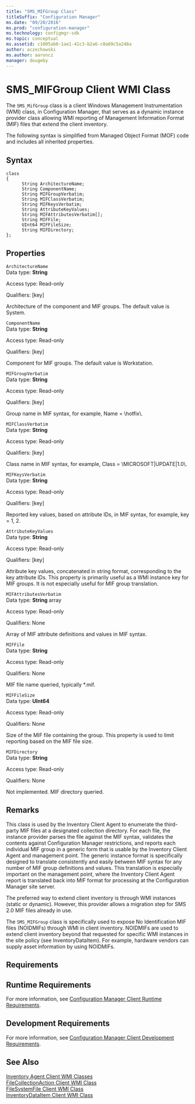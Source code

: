 ```yaml
---
title: "SMS_MIFGroup Class"
titleSuffix: "Configuration Manager"
ms.date: "09/20/2016"
ms.prod: "configuration-manager"
ms.technology: configmgr-sdk
ms.topic: conceptual
ms.assetid: c1005ab0-1ae1-41c3-b2a6-c0a69c5a248a
author: aczechowski
ms.author: aaroncz
manager: dougeby
---
```

# SMS_MIFGroup Client WMI Class
The `SMS_MifGroup` class is a client Windows Management Instrumentation (WMI) class, in Configuration Manager, that serves as a dynamic instance provider class allowing WMI reporting of Management Information Format (MIF) files that extend the client inventory.  

 The following syntax is simplified from Managed Object Format (MOF) code and includes all inherited properties.  

## Syntax  

```  
class   
{  
      String ArchitectureName;  
      String ComponentName;  
      String MIFGroupVerbatim;  
      String MIFClassVerbatim;  
      String MIFKeysVerbatim;  
      String AttributeKeyValues;  
      String MIFAttributesVerbatim[];  
      String MIFFile;  
      UInt64 MIFFileSize;  
      String MIFDirectory;  
};  
```  

## Properties  
 `ArchitectureName`  
 Data type: **String**  

 Access type: Read-only  

 Qualifiers: [key]  

 Architecture of the component and MIF groups. The default value is System.  

 `ComponentName`  
 Data type: **String**  

 Access type: Read-only  

 Qualifiers: [key]  

 Component for MIF groups. The default value is Workstation.  

 `MIFGroupVerbatim`  
 Data type: **String**  

 Access type: Read-only  

 Qualifiers: [key]  

 Group name in MIF syntax, for example, Name = \hotfix\\.  

 `MIFClassVerbatim`  
 Data type: **String**  

 Access type: Read-only  

 Qualifiers: [key]  

 Class name in MIF syntax, for example, Class = \MICROSOFT&#124;UPDATE&#124;1.0\\.  

 `MIFKeysVerbatim`  
 Data type: **String**  

 Access type: Read-only  

 Qualifiers: [key]  

 Reported key values, based on attribute IDs, in MIF syntax, for example, key = 1, 2.  

 `AttributeKeyValues`  
 Data type: **String**  

 Access type: Read-only  

 Qualifiers: [key]  

 Attribute key values, concatenated in string format, corresponding to the key attribute IDs. This property is primarily useful as a WMI instance key for MIF groups. It is not especially useful for MIF group translation.  

 `MIFAttributesVerbatim`  
 Data type: **String** array  

 Access type: Read-only  

 Qualifiers: None  

 Array of MIF attribute definitions and values in MIF syntax.  

 `MIFFile`  
 Data type: **String**  

 Access type: Read-only  

 Qualifiers: None  

 MIF file name queried, typically *.mif.  

 `MIFFileSize`  
 Data type: **UInt64**  

 Access type: Read-only  

 Qualifiers: None  

 Size of the MIF file containing the group. This property is used to limit reporting based on the MIF file size.  

 `MIFDirectory`  
 Data type: **String**  

 Access type: Read-only  

 Qualifiers: None  

 Not implemented. MIF directory queried.  

## Remarks  
 This class is used by the Inventory Client Agent to enumerate the third-party MIF files at a designated collection directory. For each file, the instance provider parses the file against the MIF syntax, validates the contents against Configuration Manager restrictions, and reports each individual MIF group in a generic form that is usable by the Inventory Client Agent and management point. The generic instance format is specifically designed to translate consistently and easily between MIF syntax for any number of MIF group definitions and values. This translation is especially important on the management point, where the Inventory Client Agent report is translated back into MIF format for processing at the Configuration Manager site server.  

 The preferred way to extend client inventory is through WMI instances (static or dynamic). However, this provider allows a migration step for SMS 2.0 MIF files already in use.  

 The `SMS_MIFGroup` class is specifically used to expose No Identification MIF files (NOIDMIFs) through WMI in client inventory. NOIDMIFs are used to extend client inventory beyond that requested for specific WMI instances in the site policy (see InventoryDataItem). For example, hardware vendors can supply asset information by using NOIDMIFs.  

## Requirements  

## Runtime Requirements  
 For more information, see [Configuration Manager Client Runtime Requirements](../../../../../develop/core/reqs/client-runtime-requirements.md).  

## Development Requirements  
 For more information, see [Configuration Manager Client Development Requirements](../../../../../develop/core/reqs/client-development-requirements.md).  

## See Also  
 [Inventory Agent Client WMI Classes](../../../../../develop/reference/core/clients/client-classes/inventory-agent-client-wmi-classes.md)   
 [FileCollectionAction Client WMI Class](../../../../../develop/reference/core/clients/client-classes/filecollectionaction-client-wmi-class.md)   
 [FileSystemFile Client WMI Class](../../../../../develop/reference/core/clients/client-classes/filesystemfile-client-wmi-class.md)   
 [InventoryDataItem Client WMI Class](../../../../../develop/reference/core/clients/client-classes/inventorydataitem-client-wmi-class.md)
